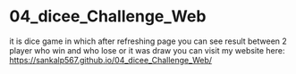# 04_dicee_Challenge_Web
it is dice game in which after refreshing page you can see result between 2 player who win and who lose or it was draw
 you can visit my website here: https://sankalp567.github.io/04_dicee_Challenge_Web/
